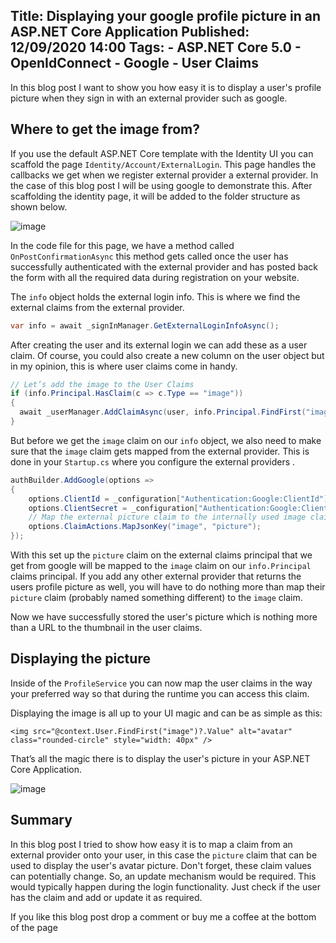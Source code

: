 Title: Displaying your google profile picture in an ASP.NET Core Application
Published: 12/09/2020 14:00
Tags: 
    - ASP.NET Core 5.0
    - OpenIdConnect
    - Google
    - User Claims
---
In this blog post I want to show you how easy it is to display a user's profile picture when they sign in with an external provider such as google. 

## Where to get the image from? 

If you use the default ASP.NET Core template with the Identity UI you can scaffold the page `Identity/Account/ExternalLogin`. This page handles the callbacks we get when we register external provider a external provider. In the case of this blog post I will be using google to demonstrate this. After scaffolding the identity page, it will be added to the folder structure as shown below. 

![image](/posts/images/IdentityPages.PNG)

In the code file for this page, we have a method called `OnPostConfirmationAsync` this method gets called once the user has successfully authenticated with the external provider and has posted back the form with all the required data during registration on your website. 

The `info` object holds the external login info. This is where we find the external claims from the external provider. 

```csharp 
var info = await _signInManager.GetExternalLoginInfoAsync(); 
``` 

After creating the user and its external login we can add these as a user claim. Of course, you could also create a new column on the user object but in my opinion, this is where user claims come in handy.

```csharp 
// Let’s add the image to the User Claims 
if (info.Principal.HasClaim(c => c.Type == "image")) 
{ 
  await _userManager.AddClaimAsync(user, info.Principal.FindFirst("image")); 
} 
``` 

 But before we get the `image` claim on our `info` object, we also need to make sure that the `image` claim gets mapped from the external provider. This is done in your `Startup.cs` where you configure the external providers .

```csharp 
authBuilder.AddGoogle(options => 
{ 
    options.ClientId = _configuration["Authentication:Google:ClientId"];
    options.ClientSecret = _configuration["Authentication:Google:ClientSecret"];
    // Map the external picture claim to the internally used image claim
    options.ClaimActions.MapJsonKey("image", "picture");
}); 
``` 

With this set up the `picture` claim on the external claims principal that we get from google will be mapped to the `image` claim on our `info.Principal` claims principal. If you add any other external provider that returns the users profile picture as well, you will have to do nothing more than map their `picture` claim (probably named something different) to the `image` claim.

Now we have successfully stored the user's picture which is nothing more than a URL to the thumbnail in the user claims.

## Displaying the picture 

Inside of the `ProfileService` you can now map the user claims in the way your preferred way so that during the runtime you can access this claim.

Displaying the image is all up to your UI magic and can be as simple as this:  

```razor
<img src="@context.User.FindFirst("image")?.Value" alt="avatar" class="rounded-circle" style="width: 40px" /> 
``` 

That’s all the magic there is to display the user's picture in your ASP.NET Core Application.

![image](/posts/images/ProfilePicture.PNG)

## Summary 

In this blog post I tried to show how easy it is to map a claim from an external provider onto your user, in this case the `picture` claim that can be used to display the user's avatar picture. Don't forget, these claim values can potentially change. So, an update mechanism would be required. This would typically happen during the login functionality. Just check if the user has the claim and add or update it as required. 

If you like this blog post drop a comment or buy me a coffee at the bottom of the page <i class="fa fa-coffee"></i>

